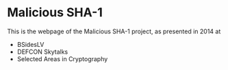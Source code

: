 Malicious SHA-1
===============

This is the webpage of the Malicious SHA-1 project, as presented in 2014 at

* BSidesLV 
* DEFCON Skytalks
* Selected Areas in Cryptography
